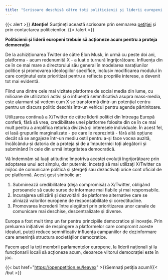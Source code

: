 ```yaml
---
title: "Scrisoare deschisă către toți politicienii și liderii europeni pentru a renunța la X/Twitter"
---
```


{{< alert >}}
**Atenție!** Susțineți această scrisoare prin semnarea [petiției](https://openpetition.eu/leavex) și prin contactarea politicienilor. 
{{< /alert >}}

**Politicienii și liderii europeni trebuie să acționeze acum pentru a proteja democrația**

De la achiziționarea Twitter de către Elon Musk, în urmă cu peste doi ani, platforma - acum redenumită X - a luat o turnură îngrijorătoare. Influența din ce în ce mai mare a directorului său general în modelarea narațiunilor politice și promovarea ideologiilor specifice, inclusiv modificarea modului în care conținutul este prioritizat pentru a reflecta propriile interese, a devenit tot mai evidentă.

Fiind una dintre cele mai vizitate platforme de social media din lume, cu milioane de utilizatori activi și o influență semnificativă asupra mass-media, este alarmant să vedem cum X se transformă dintr-un potențial centru pentru un discurs politic deschis într-un vehicul pentru agende părtinitoare.

Utilizarea continuă a X/Twitter de către liderii politici din întreaga Europă conferă, fără să vrea, credibilitate unei platforme folosite din ce în ce mai mult pentru a amplifica retorica divizivă și interesele individuale. În acest fel, ei lasă grupurile marginalizate - pe care le reprezintă - fără altă opțiune decât să se angajeze într-un mediu ostil pentru a-și face vocea auzită, încălcându-și datoria de a proteja și de a împuternici toți alegătorii și subminând în cele din urmă integritatea democratică.

Vă îndemnăm să luați atitudine împotriva acestei evoluții îngrijorătoare prin adoptarea unui act simplu, dar puternic: încetați să mai utilizați X/Twitter ca mijloc de comunicare politică și ștergeți sau dezactivați orice cont oficial de pe platformă. Acest gest simbolic ar:

1. Subminează credibilitatea (deja compromisă) a X/Twitter, obligând persoanele să caute surse de informare mai fiabile și mai responsabile.
1. Încurajarea utilizării și dezvoltării de platforme alternative care se aliniază valorilor europene de responsabilitate și corectitudine.
1. Promovarea încrederii între alegători prin prioritizarea unor canale de comunicare mai deschise, descentralizate și diverse.

Europa a fost mult timp un far pentru principiile democratice și inovație. Prin preluarea inițiativei de respingere a platformelor care compromit aceste idealuri, puteți reduce semnificativ influența campaniilor de dezinformare care amenință structura societăților democratice.

Facem apel la toți membrii parlamentelor europene, la liderii naționali și la funcționarii locali să acționeze acum, deoarece viitorul democrației este în joc.

{{< but href="https://openpetition.eu/leavex" >}}Semnați petiția acum!{{< /but >}}
